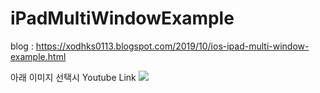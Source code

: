 # iPadMultiWindowExample

blog : https://xodhks0113.blogspot.com/2019/10/ios-ipad-multi-window-example.html

아래 이미지 선택시 Youtube Link
[![](http://img.youtube.com/vi/RMINSho5QkQ/0.jpg)](http://www.youtube.com/watch?v=RMINSho5QkQ "Multiple Window Sample")

 
